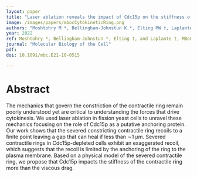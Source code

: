 ```yaml
---
layout: paper
title: "Laser ablation reveals the impact of Cdc15p on the stiffness of the contractile ring"
image: /images/papers/mbocCytokineticRing.png
authors: "Moshtohry M *, Bellingham-Johnstun K *, Elting MW †, Laplante C †"
year: 2022
ref: Moshtohry *, Bellingham-Johnstun *, Elting †, and Laplante †, MBoC 2022.
journal: "Molecular Biology of the Cell"
pdf:
doi: 10.1091/mbc.E21-10-0515

---
```


# Abstract

The mechanics that govern the constriction of the contractile ring remain poorly understood yet are critical to understanding the forces that drive cytokinesis. We used laser ablation in fission yeast cells to unravel these mechanics focusing on the role of Cdc15p as a putative anchoring protein. Our work shows that the severed constricting contractile ring recoils to a finite point leaving a gap that can heal if less than ∼1 µm. Severed contractile rings in Cdc15p-depleted cells exhibit an exaggerated recoil, which suggests that the recoil is limited by the anchoring of the ring to the plasma membrane. Based on a physical model of the severed contractile ring, we propose that Cdc15p impacts the stiffness of the contractile ring more than the viscous drag.
